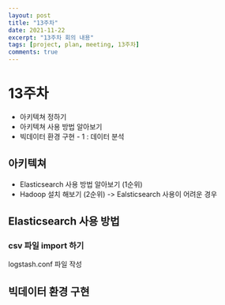 ```yaml
---
layout: post
title: "13주차"
date: 2021-11-22
excerpt: "13주차 회의 내용"
tags: [project, plan, meeting, 13주차]
comments: true
---
```


# 13주차
* 아키텍쳐 정하기
* 아키텍쳐 사용 방법 알아보기
* 빅데이터 환경 구현 - 1 : 데이터 분석


## 아키텍쳐
* Elasticsearch 사용 방법 알아보기 (1순위)
* Hadoop 설치 해보기 (2순위) -> Ealsticsearch 사용이 어려운 경우

## Elasticsearch 사용 방법
### csv 파일 import 하기

logstash.conf 파일 작성
<script src="https://gist.github.com/riri0602/4a8ac12d55ab8f17eb2d879226da0739.js"></script>



## 빅데이터 환경 구현
